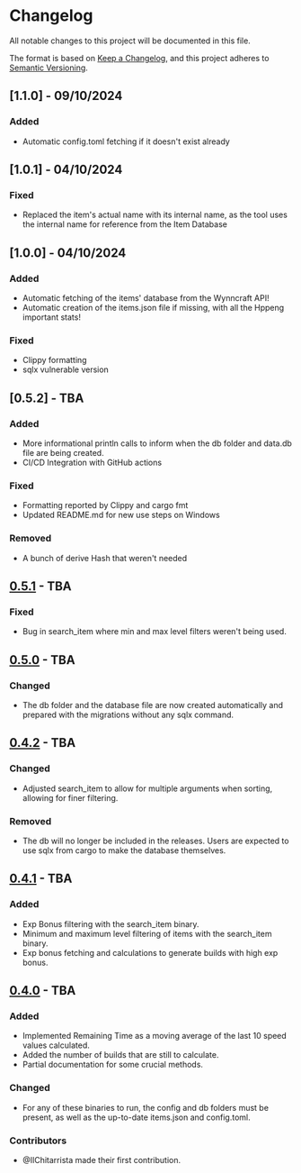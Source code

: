 # Changelog

All notable changes to this project will be documented in this file.

The format is based on [Keep a Changelog](https://keepachangelog.com/en/1.0.0/),
and this project adheres to [Semantic Versioning](https://semver.org/spec/v2.0.0.html).

## [1.1.0] - 09/10/2024
### Added
- Automatic config.toml fetching if it doesn't exist already

## [1.0.1] - 04/10/2024
### Fixed
- Replaced the item's actual name with its internal name, as the tool uses the internal name for reference from the Item Database

## [1.0.0] - 04/10/2024
### Added
- Automatic fetching of the items' database from the Wynncraft API!
- Automatic creation of the items.json file if missing, with all the Hppeng important stats!

### Fixed
- Clippy formatting
- sqlx vulnerable version

## [0.5.2] - TBA
### Added
- More informational println calls to inform when the db folder and data.db file are being created.
- CI/CD Integration with GitHub actions

### Fixed
- Formatting reported by Clippy and cargo fmt
- Updated README.md for new use steps on Windows

### Removed
- A bunch of derive Hash that weren't needed

## [0.5.1] - TBA
### Fixed
- Bug in search_item where min and max level filters weren't being used.

## [0.5.0] - TBA
### Changed
- The db folder and the database file are now created automatically and prepared with the migrations without any sqlx command.

## [0.4.2] - TBA
### Changed
- Adjusted search_item to allow for multiple arguments when sorting, allowing for finer filtering.

### Removed
- The db will no longer be included in the releases. Users are expected to use sqlx from cargo to make the database themselves.

## [0.4.1] - TBA
### Added
- Exp Bonus filtering with the search_item binary.
- Minimum and maximum level filtering of items with the search_item binary.
- Exp bonus fetching and calculations to generate builds with high exp bonus.

## [0.4.0] - TBA
### Added
- Implemented Remaining Time as a moving average of the last 10 speed values calculated.
- Added the number of builds that are still to calculate.
- Partial documentation for some crucial methods.

### Changed
- For any of these binaries to run, the config and db folders must be present, as well as the up-to-date items.json and config.toml.

### Contributors
- @IlChitarrista made their first contribution.

[Unreleased]: https://github.com/TYTheBeast/WynnBuilderTools-Rekindled/compare/v0.5.1...HEAD
[0.5.1]: https://github.com/TYTheBeast/WynnBuilderTools-Rekindled/compare/v0.5.0...v0.5.1
[0.5.0]: https://github.com/TYTheBeast/WynnBuilderTools-Rekindled/compare/v0.4.2...v0.5.0
[0.4.2]: https://github.com/TYTheBeast/WynnBuilderTools-Rekindled/compare/v0.4.1...v0.4.2
[0.4.1]: https://github.com/TYTheBeast/WynnBuilderTools-Rekindled/compare/v0.4.0...v0.4.1
[0.4.0]: https://github.com/TYTheBeast/WynnBuilderTools-Rekindled/releases/tag/v0.4.0